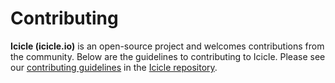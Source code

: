 # Contributing

**Icicle (icicle.io)** is an open-source project and welcomes contributions from the community. Below are the guidelines to contributing to Icicle. Please see our [contributing guidelines](//github.com/icicleio/Icicle/blob/master/CONTRIBUTING.md) in the [Icicle repository](//github.com/icicleio/Icicle).
